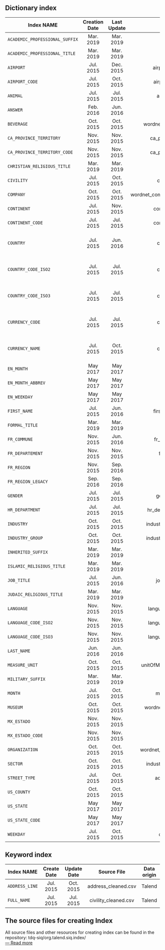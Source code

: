Dictionary index
----------------------
| Index NAME    | Creation Date   | Last Update | Source File | Data origin |
|---------------|:-------------:|:-----------:|:-----------:|:-----------:|
|`ACADEMIC_PROFESSIONAL_SUFFIX`|Mar. 2019|Mar. 2019|Talend|
|`ACADEMIC_PROFESSIONAL_TITLE`|Mar. 2019|Mar. 2019|Talend|
|`AIRPORT`|Jul. 2015|Dec. 2015|airport-name-wiki.csv|[Wikipedia](https://en.wikipedia.org/wiki/List_of_airports)|
|`AIRPORT_CODE`|Jul. 2015|Oct. 2015|airport-code-wiki.csv|[Wikipedia](https://en.wikipedia.org/wiki/List_of_airports)|
|`ANIMAL`|Jul. 2015|Jul. 2015|animal_cleaned.csv|Talend|
|`ANSWER`|Feb. 2016|Jun. 2016|N/A|Talend|
|`BEVERAGE`|Oct. 2015|Oct. 2015|wordnet_beverages_yago2.csv|[YAGO](http://www.mpi-inf.mpg.de/departments/databases-and-information-systems/research/yago-naga/yago/)|
|`CA_PROVINCE_TERRITORY`|Nov. 2015|Nov. 2015|ca_province_territory.csv|[statoids.com](http://www.statoids.com/)|
|`CA_PROVINCE_TERRITORY_CODE`|Nov. 2015|Nov. 2015|ca_province_territory.csv|[statoids.com](http://www.statoids.com/)|
|`CHRISTIAN_RELIGIOUS_TITLE`|Mar. 2019|Mar. 2019|Talend|
|`CIVILITY`|Jul. 2015|Oct. 2015|civility_cleaned.csv|Talend|
|`COMPANY`|Oct. 2015|Oct. 2015|wordnet_companies_yago2_optimized.csv|[YAGO](http://www.mpi-inf.mpg.de/departments/databases-and-information-systems/research/yago-naga/yago/)|
|`CONTINENT`|Jul. 2015|Nov. 2015|continent_cleaned.csv|Talend|
|`CONTINENT_CODE`|Jul. 2015|Jul. 2015|continent_cleaned.csv|Talend|
|`COUNTRY`|Jul. 2015|Jun. 2016|country-codes.csv|[http://data.okfn.org](http://data.okfn.org/data/country-codes) ([Public Domain Dedication and License](http://opendatacommons.org/licenses/pddl/1-0/))|
|`COUNTRY_CODE_ISO2`|Jul. 2015|Jul. 2015|country-codes.csv|[http://data.okfn.org](http://data.okfn.org/data/country-codes) ([Public Domain Dedication and License](http://opendatacommons.org/licenses/pddl/1-0/))|
|`COUNTRY_CODE_ISO3`|Jul. 2015|Jul. 2015|country-codes.csv|[http://data.okfn.org](http://data.okfn.org/data/country-codes) ([Public Domain Dedication and License](http://opendatacommons.org/licenses/pddl/1-0/))|
|`CURRENCY_CODE`|Jul. 2015|Jul. 2015|country-codes.csv|[http://data.okfn.org](http://data.okfn.org/data/country-codes) ([Public Domain Dedication and License](http://opendatacommons.org/licenses/pddl/1-0/))|
|`CURRENCY_NAME`|Jul. 2015|Oct. 2015|country-codes.csv|[http://data.okfn.org](http://data.okfn.org/data/country-codes) ([Public Domain Dedication and License](http://opendatacommons.org/licenses/pddl/1-0/))|
|`EN_MONTH`|May 2017|May 2017|N/A|Talend|
|`EN_MONTH_ABBREV`|May 2017|May 2017|N/A|Talend|
|`EN_WEEKDAY`|May 2017|May 2017|N/A|Talend|
|`FIRST_NAME`|Jul. 2015|Jun. 2016|firstname_cleaned.csv|Talend|
|`FORMAL_TITLE`|Mar. 2019|Mar. 2019|Talend|
|`FR_COMMUNE`|Nov. 2015|Jun. 2016|fr_comisimp2015.csv|INSEE|
|`FR_DEPARTEMENT`|Nov. 2015|Nov. 2015|fr_depts2015.csv|INSEE|
|`FR_REGION`|Nov. 2015|Sep. 2016|fr_reg2016.txt|INSEE|
|`FR_REGION_LEGACY`|Sep. 2016|Sep. 2016|fr_reg2015.csv|INSEE|
|`GENDER`|Jul. 2015|Jul. 2015|gender_cleaned.csv|Talend|
|`HR_DEPARTMENT`|Jul. 2015|Jul. 2015|hr_department_cleaned.csv|Talend|
|`INDUSTRY`|Oct. 2015|Oct. 2015|industry_GICS_simplified.csv|Talend|
|`INDUSTRY_GROUP`|Oct. 2015|Oct. 2015|industry_GICS_simplified.csv|Talend|
|`INHERITED_SUFFIX`|Mar. 2019|Mar. 2019|Talend|
|`ISLAMIC_RELIGIOUS_TITLE`|Mar. 2019|Mar. 2019|Talend|
|`JOB_TITLE`|Jul. 2015|Jun. 2016|jobTitle_cleaned.csv|Talend|
|`JUDAIC_RELIGIOUS_TITLE`|Mar. 2019|Mar. 2019|Talend|
|`LANGUAGE`|Nov. 2015|Nov. 2015|languages_code_name.csv|Wikipedia|
|`LANGUAGE_CODE_ISO2`|Nov. 2015|Nov. 2015|languages_code_name.csv|Wikipedia|
|`LANGUAGE_CODE_ISO3`|Nov. 2015|Nov. 2015|languages_code_name.csv|Wikipedia|
|`LAST_NAME`|Jun. 2016|Jun. 2016|lastname12k.csv|[United States Census Bureau](http://www.census.gov/)| ([Licence](https://www.ons.gov.uk/census/2001censusandearlier/dataandproducts/copyrightandlicensing/licenseinformation))
|`MEASURE_UNIT`|Oct. 2015|Oct. 2015|unitOfMeasurement_cleaned.csv|Talend|
|`MILITARY_SUFFIX`|Mar. 2019|Mar. 2019|Talend|
|`MONTH`|Jul. 2015|Oct. 2015|months_cleaned.csv|Talend|
|`MUSEUM`|Oct. 2015|Oct. 2015|wordnet_museums_yago2.csv|[YAGO](http://www.mpi-inf.mpg.de/departments/databases-and-information-systems/research/yago-naga/yago/)|
|`MX_ESTADO`|Nov. 2015|Nov. 2015|mx_estado.csv|[statoids.com](http://www.statoids.com/)|
|`MX_ESTADO_CODE`|Nov. 2015|Nov. 2015|mx_estado.csv|[statoids.com](http://www.statoids.com/)|
|`ORGANIZATION`|Oct. 2015|Oct. 2015|wordnet_organizations_yago2.csv|[YAGO](http://www.mpi-inf.mpg.de/departments/databases-and-information-systems/research/yago-naga/yago/)|
|`SECTOR`|Oct. 2015|Oct. 2015|industry_GICS_simplified.csv|Talend|
|`STREET_TYPE`|Jul. 2015|Oct. 2015|address_cleaned.csv|Talend|
|`US_COUNTY`|Oct. 2015|Oct. 2015|us_counties.csv|[Wikipedia]((https://en.wikipedia.org/wiki/Index_of_U.S._counties))|
|`US_STATE`|May 2017|May 2017|N/A|Talend|
|`US_STATE_CODE`|May 2017|May 2017|N/A|Talend|
|`WEEKDAY`|Jul. 2015|Oct. 2015|days_cleaned.csv|Talend|




Keyword index
--------------------

| Index NAME    | Create Date   | Update Date | Source File | Data origin |
|---------------|:-------------:|:-----------:|:-----------:|:-----------:|
|`ADDRESS_LINE`|Jul. 2015|Oct. 2015|address_cleaned.csv|Talend|
|`FULL_NAME`|Jul. 2015|Jul. 2015|civility_cleaned.csv|Talend|


The source files for creating Index
---------------------------------------

All source files and other resources for creating index can be found in the repository: tdq-siq/org.talend.siq.index/  
[— Read more](https://github.com/Talend/tdq-siq/tree/master/org.talend.siq.index) 
